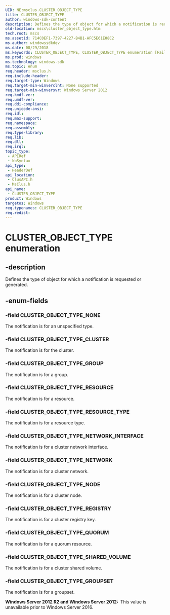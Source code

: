 ```yaml
---
UID: NE:msclus.CLUSTER_OBJECT_TYPE
title: CLUSTER_OBJECT_TYPE
author: windows-sdk-content
description: Defines the type of object for which a notification is requested or generated.
old-location: mscs\cluster_object_type.htm
tech.root: mscs
ms.assetid: 714C0EF1-7397-4227-B4B1-AFC5E61E08C2
ms.author: windowssdkdev
ms.date: 08/29/2018
ms.keywords: CLUSTER_OBJECT_TYPE, CLUSTER_OBJECT_TYPE enumeration [Failover Cluster], CLUSTER_OBJECT_TYPE_CLUSTER, CLUSTER_OBJECT_TYPE_GROUP, CLUSTER_OBJECT_TYPE_GROUPSET, CLUSTER_OBJECT_TYPE_NETWORK, CLUSTER_OBJECT_TYPE_NETWORK_INTERFACE, CLUSTER_OBJECT_TYPE_NODE, CLUSTER_OBJECT_TYPE_NONE, CLUSTER_OBJECT_TYPE_QUORUM, CLUSTER_OBJECT_TYPE_REGISTRY, CLUSTER_OBJECT_TYPE_RESOURCE, CLUSTER_OBJECT_TYPE_RESOURCE_TYPE, CLUSTER_OBJECT_TYPE_SHARED_VOLUME, clusapi/CLUSTER_OBJECT_TYPE, clusapi/CLUSTER_OBJECT_TYPE_CLUSTER, clusapi/CLUSTER_OBJECT_TYPE_GROUP, clusapi/CLUSTER_OBJECT_TYPE_GROUPSET, clusapi/CLUSTER_OBJECT_TYPE_NETWORK, clusapi/CLUSTER_OBJECT_TYPE_NETWORK_INTERFACE, clusapi/CLUSTER_OBJECT_TYPE_NODE, clusapi/CLUSTER_OBJECT_TYPE_NONE, clusapi/CLUSTER_OBJECT_TYPE_QUORUM, clusapi/CLUSTER_OBJECT_TYPE_REGISTRY, clusapi/CLUSTER_OBJECT_TYPE_RESOURCE, clusapi/CLUSTER_OBJECT_TYPE_RESOURCE_TYPE, clusapi/CLUSTER_OBJECT_TYPE_SHARED_VOLUME, msclus/CLUSTER_OBJECT_TYPE, msclus/CLUSTER_OBJECT_TYPE_CLUSTER, msclus/CLUSTER_OBJECT_TYPE_GROUP, msclus/CLUSTER_OBJECT_TYPE_GROUPSET, msclus/CLUSTER_OBJECT_TYPE_NETWORK, msclus/CLUSTER_OBJECT_TYPE_NETWORK_INTERFACE, msclus/CLUSTER_OBJECT_TYPE_NODE, msclus/CLUSTER_OBJECT_TYPE_NONE, msclus/CLUSTER_OBJECT_TYPE_QUORUM, msclus/CLUSTER_OBJECT_TYPE_REGISTRY, msclus/CLUSTER_OBJECT_TYPE_RESOURCE, msclus/CLUSTER_OBJECT_TYPE_RESOURCE_TYPE, msclus/CLUSTER_OBJECT_TYPE_SHARED_VOLUME, mscs.cluster_object_type
ms.prod: windows
ms.technology: windows-sdk
ms.topic: enum
req.header: msclus.h
req.include-header: 
req.target-type: Windows
req.target-min-winverclnt: None supported
req.target-min-winversvr: Windows Server 2012
req.kmdf-ver: 
req.umdf-ver: 
req.ddi-compliance: 
req.unicode-ansi: 
req.idl: 
req.max-support: 
req.namespace: 
req.assembly: 
req.type-library: 
req.lib: 
req.dll: 
req.irql: 
topic_type:
 - APIRef
 - kbSyntax
api_type:
 - HeaderDef
api_location:
 - ClusAPI.h
 - MsClus.h
api_name:
 - CLUSTER_OBJECT_TYPE
product: Windows
targetos: Windows
req.typenames: CLUSTER_OBJECT_TYPE
req.redist: 
---
```


# CLUSTER_OBJECT_TYPE enumeration


## -description


Defines the type of object for which a notification is requested or generated.


## -enum-fields




### -field CLUSTER_OBJECT_TYPE_NONE

The notification is for an unspecified type.


### -field CLUSTER_OBJECT_TYPE_CLUSTER

The notification is for the cluster.


### -field CLUSTER_OBJECT_TYPE_GROUP

The notification is for a group.


### -field CLUSTER_OBJECT_TYPE_RESOURCE

The notification is for a resource.


### -field CLUSTER_OBJECT_TYPE_RESOURCE_TYPE

The notification is for a resource type.


### -field CLUSTER_OBJECT_TYPE_NETWORK_INTERFACE

The notification is for a cluster network interface.


### -field CLUSTER_OBJECT_TYPE_NETWORK

The notification is for a cluster network.


### -field CLUSTER_OBJECT_TYPE_NODE

The notification is for a cluster node.


### -field CLUSTER_OBJECT_TYPE_REGISTRY

The notification is for a cluster registry key.


### -field CLUSTER_OBJECT_TYPE_QUORUM

The notification is for a quorum resource.


### -field CLUSTER_OBJECT_TYPE_SHARED_VOLUME

The notification is for a cluster shared volume.


### -field CLUSTER_OBJECT_TYPE_GROUPSET

The notification is for a groupset.

<b>Windows Server 2012 R2 and Windows Server 2012:  </b>This value is unavailable prior to Windows Server 2016.

